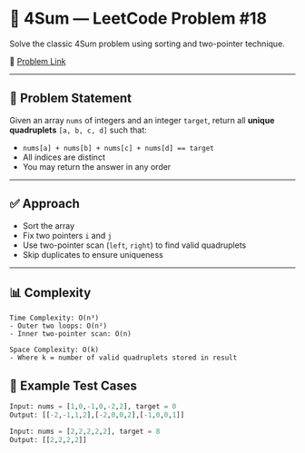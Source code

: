 # 🧮 4Sum — LeetCode Problem #18

Solve the classic 4Sum problem using sorting and two-pointer technique.

🔗 [Problem Link](https://leetcode.com/problems/4sum/submissions/1735495069/)

---

## 🧠 Problem Statement

Given an array `nums` of integers and an integer `target`, return all **unique quadruplets** `[a, b, c, d]` such that:

- `nums[a] + nums[b] + nums[c] + nums[d] == target`
- All indices are distinct
- You may return the answer in any order

---

## ✅ Approach

- Sort the array
- Fix two pointers `i` and `j`
- Use two-pointer scan (`left`, `right`) to find valid quadruplets
- Skip duplicates to ensure uniqueness

---

 ## 📊 Complexity

```text
Time Complexity: O(n³)
- Outer two loops: O(n²)
- Inner two-pointer scan: O(n)

Space Complexity: O(k)
- Where k = number of valid quadruplets stored in result

```
## 🧪 Example Test Cases

```python
Input: nums = [1,0,-1,0,-2,2], target = 0
Output: [[-2,-1,1,2],[-2,0,0,2],[-1,0,0,1]]

Input: nums = [2,2,2,2,2], target = 8
Output: [[2,2,2,2]]
